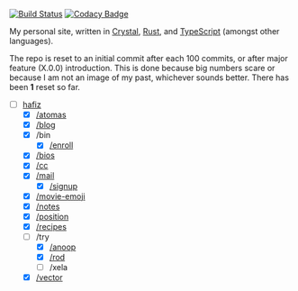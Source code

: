 [![Build Status](https://travis-ci.org/ayazhafiz/crystal-ah.svg?branch=master)](https://travis-ci.org/ayazhafiz/crystal-ah)
[![Codacy Badge](https://api.codacy.com/project/badge/Grade/87cb11d1771047d59063940b71ea3e3d)](https://www.codacy.com/app/ayazhafiz/crystal-ah?utm_source=github.com&utm_medium=referral&utm_content=ayazhafiz/crystal-ah&utm_campaign=badger)

My personal site, written in [Crystal](https://crystal-lang.org),
[Rust](https://rust-lang.org), and [TypeScript](https://www.typescriptlang.org)
(amongst other languages).

The repo is reset to an initial commit after each 100 commits, or after major
feature (X.0.0) introduction. This is done because big numbers scare or because
I am not an image of my past, whichever sounds better.
There has been __1__ reset so far.

- [ ] [hafiz](https://ayazhafiz.com)
  - [x] [/atomas](https://ayazhafiz.github.io/atomas)
  - [x] [/blog](https://cc.ayazhafiz.com)
  - [x] /bin
    - [x] [/enroll](https://ayazhafiz.com/bin/enroll)
  - [x] [/bios](https://ayazhafiz.com/bios)
  - [x] [/cc](https://cc.ayazhafiz.com)
  - [x] [/mail](https://ayazhafiz.com/mail)
    - [x] [/signup](https://ayazhafiz.com/mail/signup)
  - [x] [/movie-emoji](https://ayazhafiz.github.io/movie-emoji)
  - [x] [/notes](https://ayazhafiz.com/notes)
  - [x] [/position](https://ayazhafiz.github.io/position)
  - [x] [/recipes](https://ayazhafiz.com/recipes)
  - [ ] /try
    - [x] [/anoop](https://ayazhafiz.com/try/anoop)
    - [x] [/rod](https://ayazhafiz.com/try/rod)
    - [ ] /xela
  - [x] [/vector](https://ayazhafiz.com/vector)
